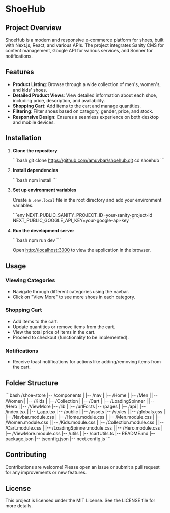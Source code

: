 
# ShoeHub

## Project Overview

ShoeHub is a modern and responsive e-commerce platform for shoes, built with Next.js, React, and various APIs. The project integrates Sanity CMS for content management, Google API for various services, and Sonner for notifications.

## Features

- **Product Listing**: Browse through a wide collection of men's, women's, and kids' shoes.
- **Detailed Product Views**: View detailed information about each shoe, including price, description, and availability.
- **Shopping Cart**: Add items to the cart and manage quantities.
- **Filtering**: Filter shoes based on category, gender, price, and stock.
- **Responsive Design**: Ensures a seamless experience on both desktop and mobile devices.

## Installation

1. **Clone the repository**

   \`\`\`bash
   git clone https://github.com/amuybar/shoehub.git
   cd shoehub
   \`\`\`

2. **Install dependencies**

   \`\`\`bash
   npm install
   \`\`\`

3. **Set up environment variables**

   Create a `.env.local` file in the root directory and add your environment variables.

   \`\`\`env
   NEXT_PUBLIC_SANITY_PROJECT_ID=your-sanity-project-id
   NEXT_PUBLIC_GOOGLE_API_KEY=your-google-api-key
   \`\`\`

4. **Run the development server**

   \`\`\`bash
   npm run dev
   \`\`\`

   Open [http://localhost:3000](http://localhost:3000) to view the application in the browser.

## Usage

### Viewing Categories

- Navigate through different categories using the navbar.
- Click on "View More" to see more shoes in each category.

### Shopping Cart

- Add items to the cart.
- Update quantities or remove items from the cart.
- View the total price of items in the cart.
- Proceed to checkout (functionality to be implemented).

### Notifications

- Receive toast notifications for actions like adding/removing items from the cart.

## Folder Structure

\`\`\`bash
/shoe-store
|-- /components
|   |-- /nav
|   |-- /Home
|   |-- /Men
|   |-- /Women
|   |-- /Kids
|   |-- /Collection
|   |-- /Cart
|   |-- /LoadingSpinner
|   |-- /Hero
|   |-- /ViewMore
|-- /lib
|   |-- /urlFor.ts
|-- /pages
|   |-- /api
|   |-- /index.tsx
|   |-- /_app.tsx
|-- /public
|   |-- /assets
|-- /styles
|   |-- /globals.css
|   |-- /Navbar.module.css
|   |-- /Home.module.css
|   |-- /Men.module.css
|   |-- /Women.module.css
|   |-- /Kids.module.css
|   |-- /Collection.module.css
|   |-- /Cart.module.css
|   |-- /LoadingSpinner.module.css
|   |-- /Hero.module.css
|   |-- /ViewMore.module.css
|-- /utils
|   |-- /cartUtils.ts
|-- README.md
|-- package.json
|-- tsconfig.json
|-- next.config.js
\`\`\`

## Contributing

Contributions are welcome! Please open an issue or submit a pull request for any improvements or new features.

## License

This project is licensed under the MIT License. See the LICENSE file for more details.